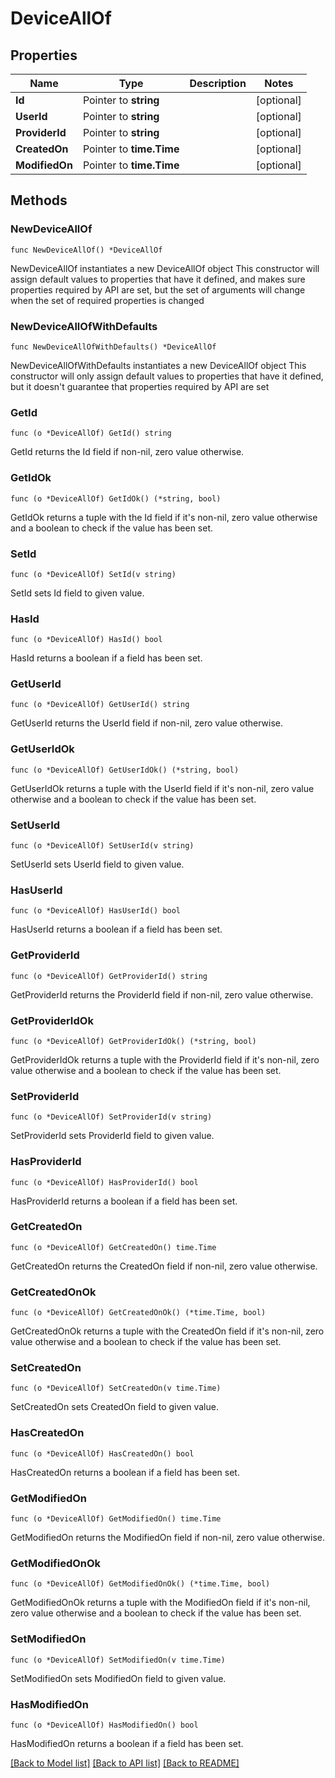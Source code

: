 # DeviceAllOf

## Properties

Name | Type | Description | Notes
------------ | ------------- | ------------- | -------------
**Id** | Pointer to **string** |  | [optional] 
**UserId** | Pointer to **string** |  | [optional] 
**ProviderId** | Pointer to **string** |  | [optional] 
**CreatedOn** | Pointer to **time.Time** |  | [optional] 
**ModifiedOn** | Pointer to **time.Time** |  | [optional] 

## Methods

### NewDeviceAllOf

`func NewDeviceAllOf() *DeviceAllOf`

NewDeviceAllOf instantiates a new DeviceAllOf object
This constructor will assign default values to properties that have it defined,
and makes sure properties required by API are set, but the set of arguments
will change when the set of required properties is changed

### NewDeviceAllOfWithDefaults

`func NewDeviceAllOfWithDefaults() *DeviceAllOf`

NewDeviceAllOfWithDefaults instantiates a new DeviceAllOf object
This constructor will only assign default values to properties that have it defined,
but it doesn't guarantee that properties required by API are set

### GetId

`func (o *DeviceAllOf) GetId() string`

GetId returns the Id field if non-nil, zero value otherwise.

### GetIdOk

`func (o *DeviceAllOf) GetIdOk() (*string, bool)`

GetIdOk returns a tuple with the Id field if it's non-nil, zero value otherwise
and a boolean to check if the value has been set.

### SetId

`func (o *DeviceAllOf) SetId(v string)`

SetId sets Id field to given value.

### HasId

`func (o *DeviceAllOf) HasId() bool`

HasId returns a boolean if a field has been set.

### GetUserId

`func (o *DeviceAllOf) GetUserId() string`

GetUserId returns the UserId field if non-nil, zero value otherwise.

### GetUserIdOk

`func (o *DeviceAllOf) GetUserIdOk() (*string, bool)`

GetUserIdOk returns a tuple with the UserId field if it's non-nil, zero value otherwise
and a boolean to check if the value has been set.

### SetUserId

`func (o *DeviceAllOf) SetUserId(v string)`

SetUserId sets UserId field to given value.

### HasUserId

`func (o *DeviceAllOf) HasUserId() bool`

HasUserId returns a boolean if a field has been set.

### GetProviderId

`func (o *DeviceAllOf) GetProviderId() string`

GetProviderId returns the ProviderId field if non-nil, zero value otherwise.

### GetProviderIdOk

`func (o *DeviceAllOf) GetProviderIdOk() (*string, bool)`

GetProviderIdOk returns a tuple with the ProviderId field if it's non-nil, zero value otherwise
and a boolean to check if the value has been set.

### SetProviderId

`func (o *DeviceAllOf) SetProviderId(v string)`

SetProviderId sets ProviderId field to given value.

### HasProviderId

`func (o *DeviceAllOf) HasProviderId() bool`

HasProviderId returns a boolean if a field has been set.

### GetCreatedOn

`func (o *DeviceAllOf) GetCreatedOn() time.Time`

GetCreatedOn returns the CreatedOn field if non-nil, zero value otherwise.

### GetCreatedOnOk

`func (o *DeviceAllOf) GetCreatedOnOk() (*time.Time, bool)`

GetCreatedOnOk returns a tuple with the CreatedOn field if it's non-nil, zero value otherwise
and a boolean to check if the value has been set.

### SetCreatedOn

`func (o *DeviceAllOf) SetCreatedOn(v time.Time)`

SetCreatedOn sets CreatedOn field to given value.

### HasCreatedOn

`func (o *DeviceAllOf) HasCreatedOn() bool`

HasCreatedOn returns a boolean if a field has been set.

### GetModifiedOn

`func (o *DeviceAllOf) GetModifiedOn() time.Time`

GetModifiedOn returns the ModifiedOn field if non-nil, zero value otherwise.

### GetModifiedOnOk

`func (o *DeviceAllOf) GetModifiedOnOk() (*time.Time, bool)`

GetModifiedOnOk returns a tuple with the ModifiedOn field if it's non-nil, zero value otherwise
and a boolean to check if the value has been set.

### SetModifiedOn

`func (o *DeviceAllOf) SetModifiedOn(v time.Time)`

SetModifiedOn sets ModifiedOn field to given value.

### HasModifiedOn

`func (o *DeviceAllOf) HasModifiedOn() bool`

HasModifiedOn returns a boolean if a field has been set.


[[Back to Model list]](../README.md#documentation-for-models) [[Back to API list]](../README.md#documentation-for-api-endpoints) [[Back to README]](../README.md)


